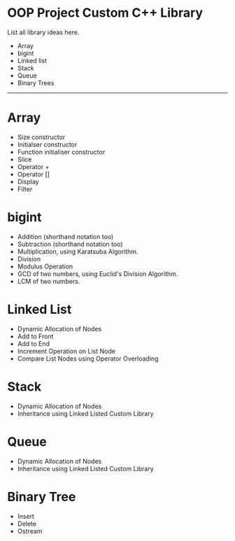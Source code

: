 <h1>OOP Project Custom C++ Library</h1>

List all library ideas here.
<ul>
	<li>Array</li>
	<li>bigint</li>
	<li>Linked list</li>
	<li>Stack</li>
	<li>Queue</li>
  <li>Binary Trees </li>
</ul>

<hr/>

<h1>Array</h1>
<ul>
	<li>Size constructor</li>
	<li>Initialser constructor</li>
	<li>Function initialiser constructor</li>
	<li>Slice</li>
	<li>Operator +</li>
	<li>Operator []</li>
	<li>Display</li>
	<li>Filter</li>
</ul>

<h1>bigint</h1>
<ul>
	<li>Addition (shorthand notation too)</li>
	<li>Subtraction (shorthand notation too)</li>
	<li>Multiplication, using Karatsuba Algorithm.</li>
	<li>Division</li>
	<li>Modulus Operation</li>
	<li>GCD of two numbers, using Euclid's Division Algorithm.</li>
	<li>LCM of two numbers.</li>
</ul>

<h1>Linked List</h1>
<ul>
	<li>Dynamic Allocation of Nodes</li>
	<li>Add to Front</li>
	<li>Add to End </li>
	<li>Increment Operation on List Node</li>
	<li>Compare List Nodes using Operator Overloading</li>
</ul>

<h1>Stack</h1>
<ul>
	<li>Dynamic Allocation of Nodes</li>
	<li>Inheritance using Linked Listed Custom Library</l1>
</ul>

<h1>Queue</h1>
<ul>
	<li>Dynamic Allocation of Nodes</li>
	<li>Inheritance using Linked Listed Custom Library</l1>
</ul>

<h1>Binary Tree</h1>
<ul>
	<li>Insert</li>
	<li>Delete</li>
	<li>Ostream</li>
</ul>
